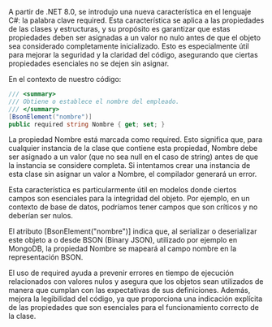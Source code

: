 A partir de .NET 8.0, se introdujo una nueva característica en el lenguaje C#: la palabra clave required. Esta característica se aplica a las propiedades de las clases y estructuras, y su propósito es garantizar que estas propiedades deben ser asignadas a un valor no nulo antes de que el objeto sea considerado completamente inicializado. Esto es especialmente útil para mejorar la seguridad y la claridad del código, asegurando que ciertas propiedades esenciales no se dejen sin asignar.

En el contexto de nuestro código:

```csharp
/// <summary>
/// Obtiene o establece el nombre del empleado.
/// </summary>
[BsonElement("nombre")]
public required string Nombre { get; set; }
```

La propiedad Nombre está marcada como required. Esto significa que, para cualquier instancia de la clase que contiene esta propiedad, Nombre debe ser asignado a un valor (que no sea null en el caso de string) antes de que la instancia se considere completa. Si intentamos crear una instancia de esta clase sin asignar un valor a Nombre, el compilador generará un error.

Esta característica es particularmente útil en modelos donde ciertos campos son esenciales para la integridad del objeto. Por ejemplo, en un contexto de base de datos, podríamos tener campos que son críticos y no deberían ser nulos.

El atributo [BsonElement("nombre")] indica que, al serializar o deserializar este objeto a o desde BSON (Binary JSON), utilizado por ejemplo en MongoDB, la propiedad Nombre se mapeará al campo nombre en la representación BSON.

El uso de required ayuda a prevenir errores en tiempo de ejecución relacionados con valores nulos y asegura que los objetos sean utilizados de manera que cumplan con las expectativas de sus definiciones. Además, mejora la legibilidad del código, ya que proporciona una indicación explícita de las propiedades que son esenciales para el funcionamiento correcto de la clase.
